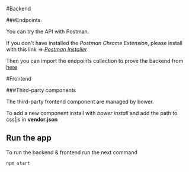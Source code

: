 #Backend

###Endpoints

You can try the API with Postman.

If you don't have installed the *Postman Chrome Extension*, please install with this link => *[Postman Installer](https://chrome.google.com/webstore/detail/postman/fhbjgbiflinjbdggehcddcbncdddomop)*

Then you can import the endpoints collection to prove the backend from [here](https://www.getpostman.com/collections/af49aa9f5d66da3dd5fb)

#Frontend

###Third-party components

The third-party frontend component are managed by bower.

To add a new component install with *bower install* and add the path to css|js in **vendor.json**

## Run the app
To run the backend & frontend run the next command

`npm start`


